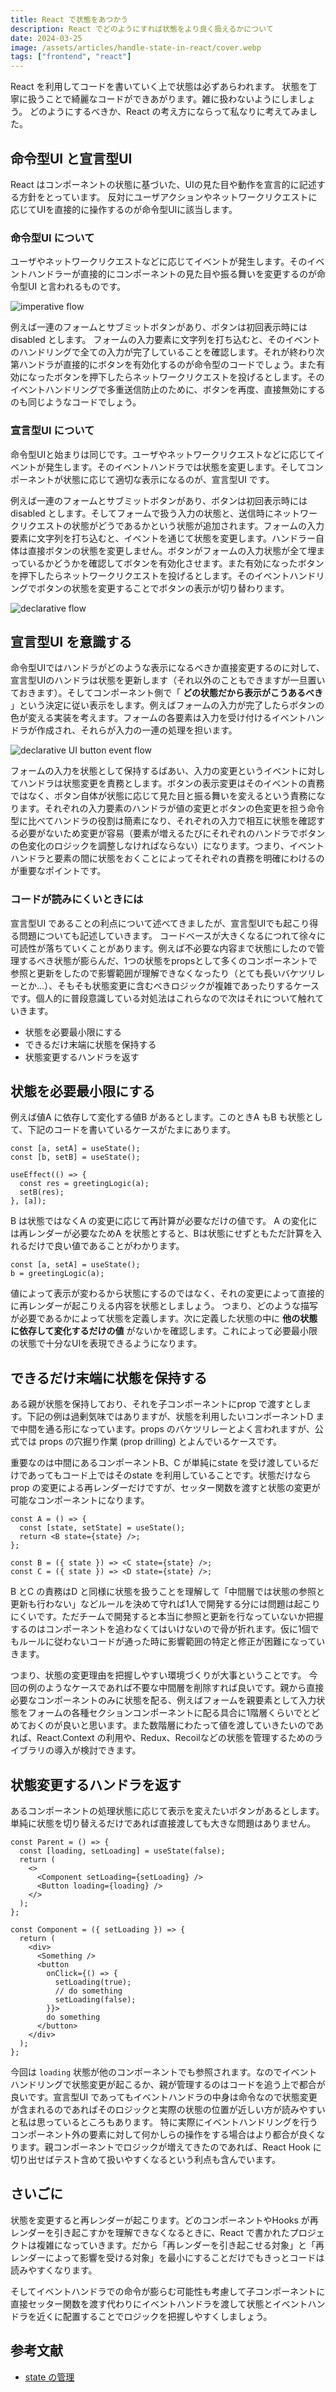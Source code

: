 ```yaml
---
title: React で状態をあつかう
description: React でどのようにすれば状態をより良く扱えるかについて
date: 2024-03-25
image: /assets/articles/handle-state-in-react/cover.webp
tags: ["frontend", "react"]
---
```


React を利用してコードを書いていく上で状態は必ずあらわれます。
状態を丁寧に扱うことで綺麗なコードができあがります。雑に扱わないようにしましょう。
どのようにするべきか、React の考え方にならって私なりに考えてみました。

## 命令型UI と宣言型UI

React はコンポーネントの状態に基づいた、UIの見た目や動作を宣言的に記述する方針をとっています。
反対にユーザアクションやネットワークリクエストに応じてUIを直接的に操作するのが命令型UIに該当します。

### 命令型UI について

ユーザやネットワークリクエストなどに応じてイベントが発生します。そのイベントハンドラーが直接的にコンポーネントの見た目や振る舞いを変更するのが命令型UI と言われるものです。

![imperative flow](/assets/articles/handle-state-in-react/imperative-flow.webp)

例えば一連のフォームとサブミットボタンがあり、ボタンは初回表示時にはdisabled とします。
フォームの入力要素に文字列を打ち込むと、そのイベントのハンドリングで全ての入力が完了していることを確認します。それが終わり次第ハンドラが直接的にボタンを有効化するのが命令型のコードでしょう。また有効になったボタンを押下したらネットワークリクエストを投げるとします。そのイベントハンドリングで多重送信防止のために、ボタンを再度、直接無効にするのも同じようなコードでしょう。

### 宣言型UI について

命令型UIと始まりは同じです。ユーザやネットワークリクエストなどに応じてイベントが発生します。そのイベントハンドラでは状態を変更します。そしてコンポーネントが状態に応じて適切な表示になるのが、宣言型UI です。

例えば一連のフォームとサブミットボタンがあり、ボタンは初回表示時にはdisabled とします。そしてフォームで扱う入力の状態と、送信時にネットワークリクエストの状態がどうであるかという状態が追加されます。フォームの入力要素に文字列を打ち込むと、イベントを通じて状態を変更します。ハンドラー自体は直接ボタンの状態を変更しません。ボタンがフォームの入力状態が全て埋まっているかどうかを確認してボタンを有効化させます。また有効になったボタンを押下したらネットワークリクエストを投げるとします。そのイベントハンドリングでボタンの状態を変更することでボタンの表示が切り替わります。

![declarative flow](/assets/articles/handle-state-in-react/declarative-flow.webp)

## 宣言型UI を意識する

命令型UIではハンドラがどのような表示になるべきか直接変更するのに対して、宣言型UIのハンドラは状態を更新します（それ以外のこともできますが一旦置いておきます）。そしてコンポーネント側で「 **どの状態だから表示がこうあるべき** 」という決定に従い表示をします。例えばフォームの入力が完了したらボタンの色が変える実装を考えます。フォームの各要素は入力を受け付けるイベントハンドラが作成され、それらが入力の一連の処理を担います。

![declarative UI button event flow](/assets/articles/handle-state-in-react/declarative-button-event-flow.webp)

フォームの入力を状態として保持するばあい、入力の変更というイベントに対してハンドラは状態変更を責務とします。ボタンの表示変更はそのイベントの責務ではなく、ボタン自体が状態に応じて見た目と振る舞いを変えるという責務になります。それぞれの入力要素のハンドラが値の変更とボタンの色変更を担う命令型に比べてハンドラの役割は簡素になり、それぞれの入力で相互に状態を確認する必要がないため変更が容易（要素が増えるたびにそれぞれのハンドラでボタンの色変化のロジックを調整しなければならない）になります。つまり、イベントハンドラと要素の間に状態をおくことによってそれぞれの責務を明確にわけるのが重要なポイントです。

### コードが読みにくいときには

宣言型UI であることの利点について述べてきましたが、宣言型UIでも起こり得る問題についても記述していきます。
コードベースが大きくなるにつれて徐々に可読性が落ちていくことがあります。例えば不必要な内容まで状態にしたので管理するべき状態が膨らんだ、1つの状態をpropsとして多くのコンポーネントで参照と更新をしたので影響範囲が理解できなくなったり（とても長いバケツリレーとか...）、そもそも状態変更に含むべきロジックが複雑であったりするケースです。個人的に普段意識している対処法はこれらなので次はそれについて触れていきます。

- 状態を必要最小限にする
- できるだけ末端に状態を保持する
- 状態変更するハンドラを返す

## 状態を必要最小限にする

例えば値A に依存して変化する値B があるとします。このときA もB も状態として、下記のコードを書いているケースがたまにあります。

```tsx
const [a, setA] = useState();
const [b, setB] = useState();

useEffect(() => {
  const res = greetingLogic(a);
  setB(res);
}, [a]);
```

B は状態ではなくA の変更に応じて再計算が必要なだけの値です。
A の変化には再レンダーが必要なためA を状態とすると、Bは状態にせずともただ計算を入れるだけで良い値であることがわかります。

```tsx
const [a, setA] = useState();
b = greetingLogic(a);
```

値によって表示が変わるから状態にするのではなく、それの変更によって直接的に再レンダーが起こりえる内容を状態としましょう。
つまり、どのような描写が必要であるかによって状態を定義します。次に定義した状態の中に **他の状態に依存して変化するだけの値** がないかを確認します。これによって必要最小限の状態で十分なUIを表現できるようになります。

## できるだけ末端に状態を保持する

ある親が状態を保持しており、それを子コンポーネントにprop で渡すとします。下記の例は過剰気味ではありますが、状態を利用したいコンポーネントD まで中間を通る形になっています。props のバケツリレーとよく言われますが、公式では props の穴掘り作業 (prop drilling) とよんでいるケースです。

重要なのは中間にあるコンポーネントB、C が単純にstate を受け渡しているだけであってもコード上ではそのstate を利用していることです。状態だけならprop の変更による再レンダーだけですが、セッター関数を渡すと状態の変更が可能なコンポーネントになります。

```tsx
const A = () => {
  const [state, setState] = useState();
  return <B state={state} />;
};

const B = ({ state }) => <C state={state} />;
const C = ({ state }) => <D state={state} />;
```

B とC の責務はD と同様に状態を扱うことを理解して「中間層では状態の参照と更新も行わない」などルールを決めて守れば1人で開発する分には問題は起こりにくいです。ただチームで開発すると本当に参照と更新を行なっていないか把握するのはコンポーネントを追わなくてはいけないので骨が折れます。仮に1個でもルールに従わないコードが通った時に影響範囲の特定と修正が困難になっていきます。

つまり、状態の変更理由を把握しやすい環境づくりが大事ということです。
今回の例のようなケースであれば不要な中間層を削除すれば良いです。親から直接必要なコンポーネントのみに状態を配る、例えばフォームを親要素として入力状態をフォームの各種セクションコンポーネントに配る具合に1階層くらいでとどめておくのが良いと思います。また数階層にわたって値を渡していきたいのであれば、React.Context の利用や、Redux、Recoilなどの状態を管理するためのライブラリの導入が検討できます。

## 状態変更するハンドラを返す

あるコンポーネントの処理状態に応じて表示を変えたいボタンがあるとします。
単純に状態を切り替えるだけであれば直接渡しても大きな問題はありません。

```tsx
const Parent = () => {
  const [loading, setLoading] = useState(false);
  return (
    <>
      <Component setLoading={setLoading} />
      <Button loading={loading} />
    </>
  );
};

const Component = ({ setLoading }) => {
  return (
    <div>
      <Something />
      <button
        onClick={() => {
          setLoading(true);
          // do something
          setLoading(false);
        }}>
        do something
      </button>
    </div>
  );
};
```

今回は `loading` 状態が他のコンポーネントでも参照されます。なのでイベントハンドリングで状態変更が起こるか、親が管理するのはコードを追う上で都合が良いです。宣言型UI であってもイベントハンドラの中身は命令なので状態変更が含まれるのであればそのロジックと実際の状態の位置が近しい方が読みやすいと私は思っているところもあります。
特に実際にイベントハンドリングを行うコンポーネント外の要素に対して何かしらの操作をする場合はより都合が良くなります。親コンポーネントでロジックが増えてきたのであれば、React Hook に切り出せばテスト含めて扱いやすくなるという利点も含んでいます。

## さいごに

状態を変更すると再レンダーが起こります。どのコンポーネントやHooks が再レンダーを引き起こすかを理解できなくなるときに、React で書かれたプロジェクトは複雑になっていきます。だから「再レンダーを引き起こせる対象」と「再レンダーによって影響を受ける対象」を最小にすることだけでもきっとコードは読みやすくなります。

そしてイベントハンドラでの命令が膨らむ可能性も考慮して子コンポーネントに直接セッター関数を渡す代わりにイベントハンドラを渡して状態とイベントハンドラを近くに配置することでロジックを把握しやすくしましょう。

## 参考文献

- [state の管理](https://ja.react.dev/learn/managing-state)
